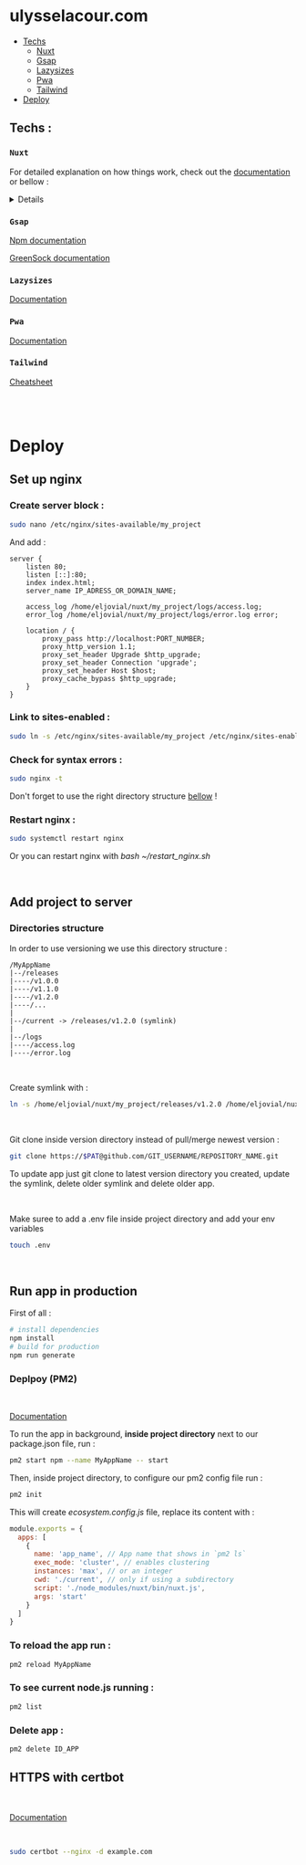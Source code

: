 # ulysselacour.com

- [Techs](#Techs)
  - [Nuxt](#Nuxt)
  - [Gsap](#Gsap)
  - [Lazysizes](#Lazysizes)
  - [Pwa](#Pwa)
  - [Tailwind](#Tailwind)
- [Deploy](#Deploy)

## Techs :

### `Nuxt`

For detailed explanation on how things work, check out the [documentation](https://nuxtjs.org) or bellow :

<details>
  <summary>Details</summary>

You can create the following extra directories, some of which have special behaviors. Only `pages` is required; you can delete them if you don't want to use their functionality.

### assets

The assets directory contains your uncompiled assets such as Stylus or Sass files, images, or fonts.

More information about the usage of this directory in [the documentation](https://nuxtjs.org/docs/2.x/directory-structure/assets).

### components

The components directory contains your Vue.js components. Components make up the different parts of your page and can be reused and imported into your pages, layouts and even other components.

More information about the usage of this directory in [the documentation](https://nuxtjs.org/docs/2.x/directory-structure/components).

### layouts

Layouts are a great help when you want to change the look and feel of your Nuxt app, whether you want to include a sidebar or have distinct layouts for mobile and desktop.

More information about the usage of this directory in [the documentation](https://nuxtjs.org/docs/2.x/directory-structure/layouts).

### pages

This directory contains your application views and routes. Nuxt will read all the `*.vue` files inside this directory and setup Vue Router automatically.

More information about the usage of this directory in [the documentation](https://nuxtjs.org/docs/2.x/get-started/routing).

### plugins

The plugins directory contains JavaScript plugins that you want to run before instantiating the root Vue.js Application. This is the place to add Vue plugins and to inject functions or constants. Every time you need to use `Vue.use()`, you should create a file in `plugins/` and add its path to plugins in `nuxt.config.js`.

More information about the usage of this directory in [the documentation](https://nuxtjs.org/docs/2.x/directory-structure/plugins).

### static

This directory contains your static files. Each file inside this directory is mapped to `/`.

Example: `/static/robots.txt` is mapped as `/robots.txt`.

More information about the usage of this directory in [the documentation](https://nuxtjs.org/docs/2.x/directory-structure/static).

### store

This directory contains your Vuex Store files.
Vuex Store option is implemented in the Nuxt.js framework.

Creating a file in this directory automatically activates the option in the framework.

More information about the usage of this directory in [the documentation](https://nuxtjs.org/guide/vuex-store).

</details>

### `Gsap`

[Npm documentation](https://www.npmjs.com/package/nuxt-gsap-module)

[GreenSock documentation](https://greensock.com/cheatsheet/)

### `Lazysizes`

[Documentation](https://www.npmjs.com/package/nuxt-lazysizes)

### `Pwa`

[Documentation](https://pwa.nuxtjs.org/)

### `Tailwind`

[Cheatsheet](https://tailwindcomponents.com/cheatsheet/)

<br/>
<br/>

# Deploy

## Set up nginx

### Create server block :

```bash
sudo nano /etc/nginx/sites-available/my_project
```

And add :

```nginx
server {
    listen 80;
    listen [::]:80;
    index index.html;
    server_name IP_ADRESS_OR_DOMAIN_NAME;

    access_log /home/eljovial/nuxt/my_project/logs/access.log;
    error_log /home/eljovial/nuxt/my_project/logs/error.log error;

    location / {
        proxy_pass http://localhost:PORT_NUMBER;
        proxy_http_version 1.1;
        proxy_set_header Upgrade $http_upgrade;
        proxy_set_header Connection 'upgrade';
        proxy_set_header Host $host;
        proxy_cache_bypass $http_upgrade;
    }
}
```

### Link to sites-enabled :

```bash
sudo ln -s /etc/nginx/sites-available/my_project /etc/nginx/sites-enabled
```

### Check for syntax errors :

```bash
sudo nginx -t
```

Don't forget to use the right directory structure [bellow](#directories-structure) !

### Restart nginx :

```bash
sudo systemctl restart nginx
```

Or you can restart nginx with _bash ~/restart_nginx.sh_

<br/>

## Add project to server

### Directories structure

In order to use versioning we use this directory structure :

```
/MyAppName
|--/releases
|----/v1.0.0
|----/v1.1.0
|----/v1.2.0
|----/...
|
|--/current -> /releases/v1.2.0 (symlink)
|
|--/logs
|----/access.log
|----/error.log
```

<br/>

Create symlink with :

```bash
ln -s /home/eljovial/nuxt/my_project/releases/v1.2.0 /home/eljovial/nuxt/my_project/current
```

<br/>

Git clone inside version directory instead of pull/merge newest version :

```bash
git clone https://$PAT@github.com/GIT_USERNAME/REPOSITORY_NAME.git
```

To update app just git clone to latest version directory you created, update the symlink, delete older symlink and delete older app.

<br/>

Make suree to add a .env file inside project directory and add your env variables

```bash
touch .env
```

<br/>

## Run app in production

First of all :

```bash
# install dependencies
npm install
# build for production
npm run generate
```

### Deplpoy (PM2)

<br/>

[Documentation](https://pm2.keymetrics.io/docs/usage/quick-start/)

To run the app in background, **inside project directory** next to our package.json file, run :

```bash
pm2 start npm --name MyAppName -- start
```

Then, inside project directory, to configure our pm2 config file run :

```bash
pm2 init
```

This will create _ecosystem.config.js_ file, replace its content with :

```js
module.exports = {
  apps: [
    {
      name: 'app_name', // App name that shows in `pm2 ls`
      exec_mode: 'cluster', // enables clustering
      instances: 'max', // or an integer
      cwd: './current', // only if using a subdirectory
      script: './node_modules/nuxt/bin/nuxt.js',
      args: 'start'
    }
  ]
}
```

### To reload the app run :

```bash
pm2 reload MyAppName
```

### To see current node.js running :

```bash
pm2 list
```

### Delete app :

```bash
pm2 delete ID_APP
```

## HTTPS with certbot

<br/>

[Documentation](https://www.digitalocean.com/community/tutorials/how-to-secure-nginx-with-let-s-encrypt-on-debian-11)

<br/>

```bash
sudo certbot --nginx -d example.com
```
